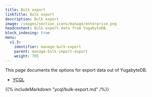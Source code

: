 ```yaml
---
title: Bulk export
linkTitle: Bulk export
description: Bulk export
image: /images/section_icons/manage/enterprise.png
headcontent: Bulk export data from YugabyteDB.
block_indexing: true
menu:
  v1.3:
    identifier: manage-bulk-export
    parent: manage-bulk-import-export
    weight: 705
---
```


This page documents the options for export data out of YugabyteDB.

<ul class="nav nav-tabs nav-tabs-yb">
  <li>
    <a href="#ycql" class="nav-link active" id="ycql-tab" data-toggle="tab" role="tab" aria-controls="ycql" aria-selected="true">
      <i class="icon-cassandra" aria-hidden="true"></i>
      YCQL
    </a>
  </li>
</ul>

<div class="tab-content">
  <div id="ycql" class="tab-pane fade show active" role="tabpanel" aria-labelledby="ycql-tab">
    {{% includeMarkdown "ycql/bulk-export.md" /%}}
  </div>
</div>
